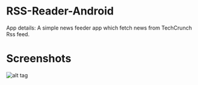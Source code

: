 # RSS-Reader-Android

App details:
A simple news feeder app which fetch news from TechCrunch Rss feed.


# Screenshots
![alt tag](https://raw.githubusercontent.com/saikiran91/RSS-Reader-Android/Screenshot_2016-04-07-11-06-14.png?raw=true)
